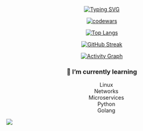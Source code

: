 <div align="center">

[![Typing SVG](https://readme-typing-svg.demolab.com/?lines=Hi,+I'm+network+engineer!;I+love+write+code.;Btw,+I+use+Arch+linux!&center=true&width=500&height=50&animation=scale-in)]()

[![codewars](https://www.codewars.com/users/grigoriy_st/badges/large)](https://www.codewars.com/users/grigoriy_st) 

[![Top Langs](https://github-readme-stats.vercel.app/api/top-langs/?username=grigoriy-st&layout=compact&theme=highcontrast&card_width=500&langs_count=9&hide_border=true&title_color=FF0000)](https://github.com/anuraghazra/github-readme-stats)

[![GitHub Streak](https://streak-stats.demolab.com?user=grigoriy-st&theme=monokai-metallian&fire=DD472C&animation=zoomOut)](https://git.io/streak-stats)

[![Activity Graph](https://github-readme-activity-graph.vercel.app/graph?username=grigoriy-st&theme=react-dark&area=true&hide_border=true&custom_title=My%20Activity)](https://github.com/ashutosh00710/github-readme-activity-graph)

<h3>🌱 I’m currently learning</h3>
<ul>
  <li type="none">Linux</li>
  <li type="none">Networks</li>
  <li type="none">Microservices</li>
  <li type="none">Python</li>
  <li type="none">Golang</li>
</ul>

</div>

![](https://komarev.com/ghpvc/?username=grigoriy-ste&color=blue)
<!--
**grigoriy-st/grigoriy-st** is a ✨ _special_ ✨ repository because its `README.md` (this file) appears on your GitHub profile.

Here are some ideas to get you started:

- 🔭 I’m currently working on ...
- 🌱 I’m currently learning ...
- 👯 I’m looking to collaborate on ...
- 🤔 I’m looking for help with ...
- 💬 Ask me about ...
- 📫 How to reach me: ...
- 😄 Pronouns: ...
- ⚡ Fun fact: ...
-->

